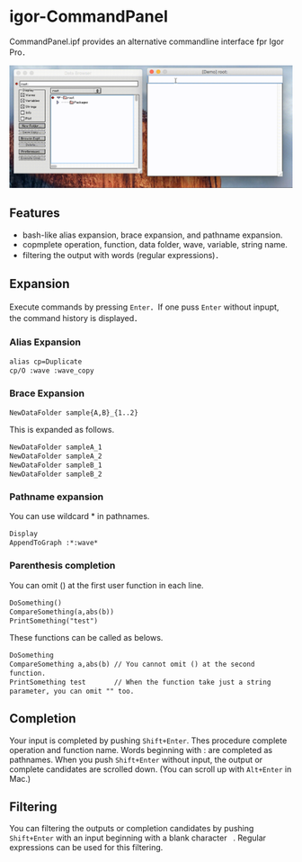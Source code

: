 # igor-CommandPanel

CommandPanel.ipf provides an alternative commandline interface fpr Igor Pro．

![Demo](https://github.com/ryotako/igor-CommandPanel/blob/master/Demo%20.gif)

## Features
- bash-like alias expansion, brace expansion, and pathname expansion.
- copmplete operation, function, data folder, wave, variable, string name.
- filtering the output with words (regular expressions)．

## Expansion
Execute commands by pressing `Enter`．If one puss `Enter` without inpupt, the command history is displayed．
### Alias Expansion
```
alias cp=Duplicate
cp/O :wave :wave_copy
```
### Brace Expansion
``` 
NewDataFolder sample{A,B}_{1..2}
```
This is expanded as follows.
```
NewDataFolder sampleA_1
NewDataFolder sampleA_2
NewDataFolder sampleB_1
NewDataFolder sampleB_2
```
### Pathname expansion
You can use wildcard * in pathnames.
```
Display
AppendToGraph :*:wave*
```

### Parenthesis completion
You can omit () at the first user function in each line.
```
DoSomething()
CompareSomething(a,abs(b))
PrintSomething("test")
```
These functions can be called as belows.
```
DoSomething
CompareSomething a,abs(b) // You cannot omit () at the second function.
PrintSomething test       // When the function take just a string parameter, you can omit "" too. 
```

## Completion
Your input is completed by pushing `Shift+Enter`.
Thes procedure complete operation and function name. Words beginning with : are completed as pathnames.
When you push `Shift+Enter` without input, the output or complete candidates are scrolled down. (You can scroll up with `Alt+Enter` in Mac.)

## Filtering
You can filtering the outputs or completion candidates by pushing `Shift+Enter` with an input beginning with a blank character ` `. 
Regular expressions can be used for this filtering.
